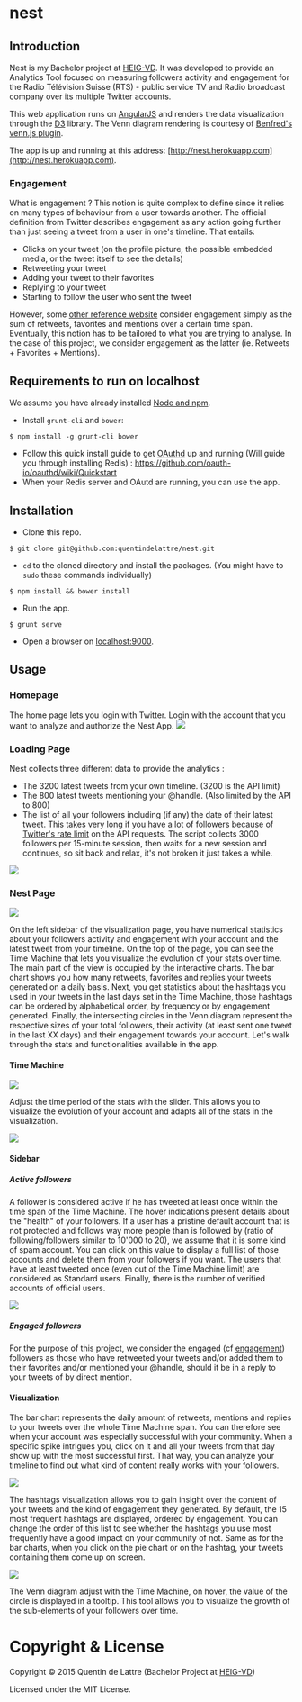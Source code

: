 # nest

## Introduction

Nest is my Bachelor project at [HEIG-VD](http://www.heig-vd.ch). It was developed to provide an Analytics Tool focused on measuring followers activity and engagement for the Radio Télévision Suisse (RTS) - public service TV and Radio broadcast company over its multiple Twitter accounts.

This web application runs on [AngularJS](https://angularjs.org) and renders the data visualization through the  [D3](http://d3js.org) library. The Venn diagram rendering is courtesy of [Benfred's venn.js plugin](https://github.com/benfred/venn.js).

The app is up and running at this address: [http://nest.herokuapp.com](http://nest.herokuapp.com).

### Engagement
What is engagement ? This notion is quite complex to define since it relies on many types of behaviour from a user towards another. The official definition from Twitter describes engagement as any action going further than just seeing a tweet from a user in one's timeline. That entails:
* Clicks on your tweet (on the profile picture, the possible embedded media, or the tweet itself to see the details)
* Retweeting your tweet
* Adding your tweet to their favorites
* Replying to your tweet
* Starting to follow the user who sent the tweet

However, some [other reference website](http://simplymeasured.com/blog/2013/06/05/twitter-metrics-defined-engagement/#i.11ldj2m1cc4ecf) consider engagement simply as the sum of retweets, favorites and mentions over a certain time span. Eventually, this notion has to be tailored to what you are trying to analyse. In the case of this project, we consider engagement as the latter (ie. Retweets + Favorites + Mentions).

## Requirements to run on localhost

We assume you have already installed [Node and npm](https://nodejs.org).

* Install `grunt-cli` and `bower`:
```
$ npm install -g grunt-cli bower
```
* Follow this quick install guide to get [OAuthd](https://github.com/oauth-io/oauthd) up and running (Will guide you through installing Redis) : https://github.com/oauth-io/oauthd/wiki/Quickstart
* When your Redis server and OAutd are running, you can use the app.

## Installation

* Clone this repo.
```
$ git clone git@github.com:quentindelattre/nest.git
```
* `cd` to the cloned directory and install the packages. (You might have to `sudo` these commands individually)
```
$ npm install && bower install
```
* Run the app.
```
$ grunt serve
```
* Open a browser on [localhost:9000](localhost:9000).

## Usage

### Homepage

The home page lets you login with Twitter. Login with the account that you want to analyze and authorize the Nest App.
![](/screenshots/00_LandingPage.png)

### Loading Page

Nest collects three different data to provide the analytics :
* The 3200 latest tweets from your own timeline. (3200 is the API limit)
* The 800 latest tweets mentioning your @handle. (Also limited by the API to 800)
* The list of all your followers including (if any) the date of their latest tweet. This takes very long if you have a lot of followers because of [Twitter's rate limit](https://dev.twitter.com/rest/public/rate-limiting) on the API requests. The script collects 3000 followers per 15-minute session, then waits for a new session and continues, so sit back and relax, it's not broken it just takes a while.

![](/screenshots/01_Loading.jpg)

### Nest Page

![](/screenshots/02_Render.jpg)

On the left sidebar of the visualization page, you have numerical statistics about your followers activity and engagement with your account and the latest tweet from your timeline. On the top of the page, you can see the Time Machine that lets you visualize the evolution of your stats over time. The main part of the view is occupied by the interactive charts. The bar chart shows you how many retweets, favorites and replies your tweets generated on a daily basis. Next, you get statistics about the hashtags you used in your tweets in the last days set in the Time Machine, those hashtags can be ordered by alphabetical order, by frequency or by engagement generated. Finally, the intersecting circles in the Venn diagram represent the respective sizes of your total followers, their activity (at least sent one tweet in the last XX days) and their engagement towards your account. Let's walk through the stats and functionalities available in the app.

#### Time Machine
![](/screenshots/03_TimeMachine.jpg)

Adjust the time period of the stats with the slider. This allows you to visualize the evolution of your account and adapts all of the stats in the visualization.

![](/screenshots/04_TimeMachineStats.jpg)

#### Sidebar

##### Active followers
A follower is considered active if he has tweeted at least once within the time span of the Time Machine.
The hover indications present details about the "health" of your followers. If a user has a pristine default account that is not protected and follows way more people than is followed by (ratio of following/followers similar to 10'000 to 20), we assume that it is some kind of spam account. You can click on this value to display a full list of those accounts and delete them from your followers if you want. The users that have at least tweeted once (even out of the Time Machine limit) are considered as Standard users. Finally, there is the number of verified accounts of official users.

![](/screenshots/05_HoverStats.jpg)


##### Engaged followers
For the purpose of this project, we consider the engaged (cf [engagement](https://github.com/quentindelattre/nest#engagement)) followers as those who have retweeted your tweets and/or added them to their favorites and/or mentioned your @handle, should it be in a reply to your tweets of by direct mention.

#### Visualization

The bar chart represents the daily amount of retweets, mentions and replies to your tweets over the whole Time Machine span. You can therefore see when your account was especially successful with your community. When a specific spike intrigues you, click on it and all your tweets from that day show up with the most successful first. That way, you can analyze your timeline to find out what kind of content really works with your followers.

![](/screenshots/07_TweetsFromDay.jpg)

The hashtags visualization allows you to gain insight over the content of your tweets and the kind of engagement they generated. By default, the 15 most frequent hashtags are displayed, ordered by engagement. You can change the order of this list to see whether the hashtags you use most frequently have a good impact on your community of not. Same as for the bar charts, when you click on the pie chart or on the hashtag, your tweets containing them come up on screen.

![](/screenshots/06.1_HashtagsChange.jpg)

The Venn diagram adjust with the Time Machine, on hover, the value of the circle is displayed in a tooltip. This tool allows you to visualize the growth of the sub-elements of your followers over time.

# Copyright & License

Copyright © 2015 Quentin de Lattre (Bachelor Project at  [HEIG-VD](http://www.heig-vd.ch))

Licensed under the MIT License.
